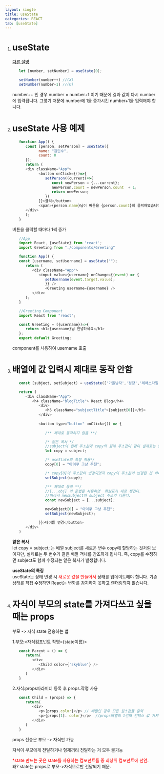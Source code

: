 ```yaml
---
layout: single
title: useState
categories: REACT
tab: [useState]
---
```


1. # useState
   <a href="../LESSON/REACT(Lesson)/2024-09-03-useSate.md">다른 설명</a>

   ```javascript
      let [number, setNumber] = useState(0);

      setNumber(number++) //(X)
      setNumber(number+1) //(O)
   ```  
   number++ 인 경우 number = number+1 이기 때문에 결과 값이 다시 number에 입력됩니다. 그렇기 때문에 number에 1을 증가시킨 number+1을 입력해야 합니다.   

1. # useState 사용 예제
   ```javascript
      function App() {
         const [person, setPerson] = useState({
               name: "김민수",
               count: 0
         });
         return (
         <div className="App">
               <button onClick={()=>{
                  setPerson((current)=>{
                     const newPerson = {...current};
                     newPerson.count = newPerson.count  + 1;
                     return newPerson;
                  })
               }}>클릭</button>
               <span>{person.name}님이 버튼을 {person.count}회 클릭하였습니다.</span>
         </div>
         );
      }
   ```
   버튼을 클릭할 때마다 1씩 증가

   ```javascript
      //App
      import React, {useState} from 'react';
      import Greeting from "./components/Greeting"

      function App() {
      const [username, setUsername] = useState("");
         return (
            <div className="App">
               <input value={username} onChange={(event) => {
                  setUsername(event.target.value);
                  }} />  
                  <Greeting username={username} />
            </div>
         );
      }

      //Greeting Component
      import React from "react";

      const Greeting = ({username})=>{
         return <h1>{username}님 안녕하세요</h1>
      };
      export default Greeting;
   ```
   component를 사용하여 username 호출

1. # 배열에 값 입력시 제대로 동작 안함
   ```javascript
      const [subject, setSubject] = useState(['가을남자','정장','헤어스타일']);

      return (
         <div className="App">
            <h4 className="blogTitle"> React Blog</h4>
               <div>
                  <h5 className="subjectTitle">{subject[0]}</h5>
               </div>
               
               <button type="button" onClick={() => {
               
                  /** 제대로 동작하지 않음 **/

                  /* 얕은 복사 */
                  //subject의 원래 주소값과 copy의 원래 주소값이 같아 실제로는 변경된 것이 없다.
                  let copy = subject;

                  /* useState의 특징 적용*/
                  copy[0] = "아이쿠 그냥 추천";

                  /* copy[0]의 주소값이 변경되었지 copy의 주소값이 변경된 건 아니다*/
                  setSubject(copy);

                  /** 제대로 동작 **/
                  //[...obj] 이 문법을 사용하면  화살표가 새로 생긴다.
                  //따라서 newSubject와 subject 주소가 다른다.   
                  const newSubject = [...subject];

                  newSubject[0] = "아이쿠 그냥 추천";
                  setSubject(newSubject);

               }}>타이틀 변경</button>
         </div>
      )
   ```   
   __얕은 복사__   
   let copy = subject; 는 배열 subject를 새로운 변수 copy에 할당하는 것처럼 보이지만, 실제로는 두 변수가 같은 배열 객체를 참조하게 됩니다. 즉, copy를 수정하면 subject도 함께 수정되는 얕은 복사가 발생합니다.   

   __useState의 특징__   
   useState는 상태 변경 시 <span style="color:red">새로운 값을 만들어서</span> 상태를 업데이트해야 합니다. 기존 상태를 직접 수정하면 React는 변화를 감지하지 못하고 렌더링되지 않습니다.   

1. # 자식이 부모의 state를 가져다쓰고 싶을 때는 props
   부모 -> 자식 state 전송하는 법   

   1.부모:<자식컴포넌트 작명={state이름}>   
   ```javascript
      const Parent = () => {
         return(
            <div>
               <Child color={'skyblue'} />
            </div>
         )
      }
   ```   

   2.자식:props파라미터 등록 후 props.작명 사용   
   ```javascript
      const Child = (props) => {
         return(
            <div>
               <p>{props.color}</p> // 배열인 경우 모든 원소값들 출력
               <p>{props[1]. color}</p>  //props배열의 1번째 인덱스 값 가져오기
            </div>
         )
      }
   ```   

   props 전송은 부모 -> 자식만 가능   

   자식이 부모에게 전달하거나 형제끼리 전달하는 거 모두 불가능   

   <span style="color:red">*state 만드는 곳은  state를 사용하는 컴포넌트들 중 최상위 컴포넌트에 선언.</span>   
   왜? state는 props로 부모->자식으로만 전달되기 때문.


   